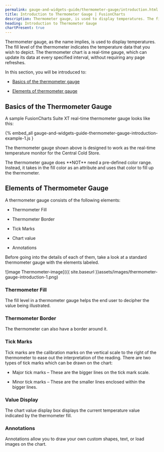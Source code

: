 ```yaml
---
permalink: gauge-and-widgets-guide/thermometer-gauge/introduction.html
title: Introduction to Thermometer Gauge | FusionCharts
description: Thermometer gauge, is used to display temperatures. The fill level of the thermometer indicates the temperature data that you wish to depict.
heading: Introduction to Thermometer Gauge
chartPresent: true
---
```


Thermometer gauge, as the name implies, is used to display temperatures. The fill level of the thermometer indicates the temperature data that you wish to depict. The thermometer chart is a real-time gauge, which can update its data at every specified interval, without requiring any page refreshes.

In this section, you will be introduced to:

* <a href="{{ site.baseurl }}gauge-and-widgets-guide/thermometer-gauge/introduction.html#basics-of-the-thermometer-gauge">Basics of the thermometer gauge</a>

* <a href="{{ site.baseurl }}gauge-and-widgets-guide/thermometer-gauge/introduction.html#elements-of-thermometer-gauge">Elements of thermometer gauge</a>

## Basics of the Thermometer Gauge

A sample FusionCharts Suite XT real-time thermometer gauge looks like this:

{% embed_all gauge-and-widgets-guide-thermometer-gauge-introduction-example-1.js }

The thermometer gauge shown above is designed to work as the real-time temperature monitor for the Central Cold Store.

<p class="text-info"> The thermometer gauge does **NOT** need a pre-defined color range. Instead, it takes in the fill color as an attribute and uses that color to fill up the thermometer. </p>

## Elements of Thermometer Gauge

A thermometer gauge consists of the following elements:

* Thermometer Fill

* Thermometer Border

* Tick Marks

* Chart value

* Annotations

Before going into the details of each of them, take a look at a standard thermometer gauge with the elements labeled.

![image Thermometer-image]({{ site.baseurl }}assets/images/thermometer-gauge-introduction-1.png)

### Thermometer Fill

The fill level in a thermometer gauge helps the end user to decipher the value being illustrated.

### Thermometer Border

The thermometer can also have a border around it.

### Tick Marks

Tick marks are the calibration marks on the vertical scale to the right of the thermometer to ease out the interpretation of the reading. There are two types of tick marks which can be drawn on the chart:

* Major tick marks – These are the bigger lines on the tick mark scale.

* Minor tick marks – These are the smaller lines enclosed within the bigger lines.

### Value Display

The chart value display box displays the current temperature value indicated by the thermometer fill.

### Annotations

Annotations allow you to draw your own custom shapes, text, or load images on the chart.
